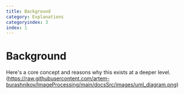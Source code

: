 ```yaml
---
title: Background
category: Explanations
categoryindex: 3
index: 1
---
```


# Background

Here's a core concept and reasons why this exists at a deeper level.
(https://raw.githubusercontent.com/artem-burashnikov/ImageProcessing/main/docsSrc/images/uml_diagram.png)
